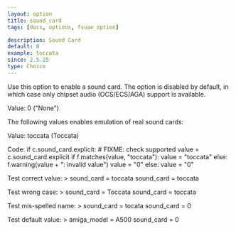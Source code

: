 ```yaml
---
layout: option
title: sound_card
tags: [docs, options, fsuae_option]

description: Sound Card
default: 0
example: toccata
since: 2.5.25
type: Choice
---
```


Use this option to enable a sound card. The option is disabled by default,
in which case only chipset audio (OCS/ECS/AGA) support is available.

Value: 0 ("None")

The following values enables emulation of real sound cards:

Value: toccata (Toccata)

Code:
    if c.sound_card.explicit:
        # FIXME: check supported
        value = c.sound_card.explicit
        if f.matches(value, "toccata"):
            value = "toccata"
        else:
            f.warning(value + ": invalid value")
            value = "0"
    else:
        value = "0"

Test correct value:
    > sound_card = toccata
    sound_card = toccata

Test wrong case:
    > sound_card = Toccata
    sound_card = toccata

Test mis-spelled name:
    > sound_card = tocata
    sound_card = 0

Test default value:
    > amiga_model = A500
    sound_card = 0
